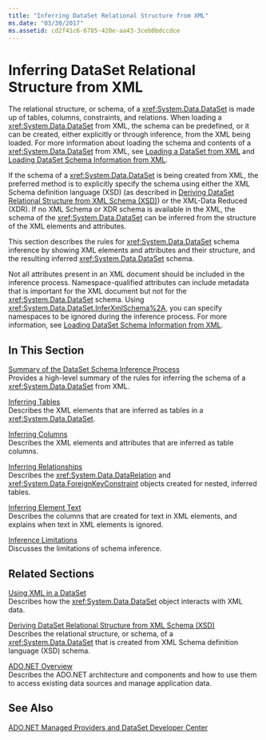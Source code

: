 ```yaml
---
title: "Inferring DataSet Relational Structure from XML"
ms.date: "03/30/2017"
ms.assetid: cd2f41c6-6785-420e-aa43-3ceb0bdccdce
---
```

# Inferring DataSet Relational Structure from XML
The relational structure, or schema, of a <xref:System.Data.DataSet> is made up of tables, columns, constraints, and relations. When loading a <xref:System.Data.DataSet> from XML, the schema can be predefined, or it can be created, either explicitly or through inference, from the XML being loaded. For more information about loading the schema and contents of a <xref:System.Data.DataSet> from XML, see [Loading a DataSet from XML](../../../../../docs/framework/data/adonet/dataset-datatable-dataview/loading-a-dataset-from-xml.md) and [Loading DataSet Schema Information from XML](../../../../../docs/framework/data/adonet/dataset-datatable-dataview/loading-dataset-schema-information-from-xml.md).  
  
 If the schema of a <xref:System.Data.DataSet> is being created from XML, the preferred method is to explicitly specify the schema using either the XML Schema definition language (XSD) (as described in [Deriving DataSet Relational Structure from XML Schema (XSD)](../../../../../docs/framework/data/adonet/dataset-datatable-dataview/deriving-dataset-relational-structure-from-xml-schema-xsd.md)) or the XML-Data Reduced (XDR). If no XML Schema or XDR schema is available in the XML, the schema of the <xref:System.Data.DataSet> can be inferred from the structure of the XML elements and attributes.  
  
 This section describes the rules for <xref:System.Data.DataSet> schema inference by showing XML elements and attributes and their structure, and the resulting inferred <xref:System.Data.DataSet> schema.  
  
 Not all attributes present in an XML document should be included in the inference process. Namespace-qualified attributes can include metadata that is important for the XML document but not for the <xref:System.Data.DataSet> schema. Using <xref:System.Data.DataSet.InferXmlSchema%2A>, you can specify namespaces to be ignored during the inference process. For more information, see [Loading DataSet Schema Information from XML](../../../../../docs/framework/data/adonet/dataset-datatable-dataview/loading-dataset-schema-information-from-xml.md).  
  
## In This Section  
 [Summary of the DataSet Schema Inference Process](../../../../../docs/framework/data/adonet/dataset-datatable-dataview/summary-of-the-dataset-schema-inference-process.md)  
 Provides a high-level summary of the rules for inferring the schema of a <xref:System.Data.DataSet> from XML.  
  
 [Inferring Tables](../../../../../docs/framework/data/adonet/dataset-datatable-dataview/inferring-tables.md)  
 Describes the XML elements that are inferred as tables in a <xref:System.Data.DataSet>.  
  
 [Inferring Columns](../../../../../docs/framework/data/adonet/dataset-datatable-dataview/inferring-columns.md)  
 Describes the XML elements and attributes that are inferred as table columns.  
  
 [Inferring Relationships](../../../../../docs/framework/data/adonet/dataset-datatable-dataview/inferring-relationships.md)  
 Describes the <xref:System.Data.DataRelation> and <xref:System.Data.ForeignKeyConstraint> objects created for nested, inferred tables.  
  
 [Inferring Element Text](../../../../../docs/framework/data/adonet/dataset-datatable-dataview/inferring-element-text.md)  
 Describes the columns that are created for text in XML elements, and explains when text in XML elements is ignored.  
  
 [Inference Limitations](../../../../../docs/framework/data/adonet/dataset-datatable-dataview/inference-limitations.md)  
 Discusses the limitations of schema inference.  
  
## Related Sections  
 [Using XML in a DataSet](../../../../../docs/framework/data/adonet/dataset-datatable-dataview/using-xml-in-a-dataset.md)  
 Describes how the <xref:System.Data.DataSet> object interacts with XML data.  
  
 [Deriving DataSet Relational Structure from XML Schema (XSD)](../../../../../docs/framework/data/adonet/dataset-datatable-dataview/deriving-dataset-relational-structure-from-xml-schema-xsd.md)  
 Describes the relational structure, or schema, of a <xref:System.Data.DataSet> that is created from XML Schema definition language (XSD) schema.  
  
 [ADO.NET Overview](../../../../../docs/framework/data/adonet/ado-net-overview.md)  
 Describes the ADO.NET architecture and components and how to use them to access existing data sources and manage application data.  
  
## See Also  
 [ADO.NET Managed Providers and DataSet Developer Center](https://go.microsoft.com/fwlink/?LinkId=217917)
